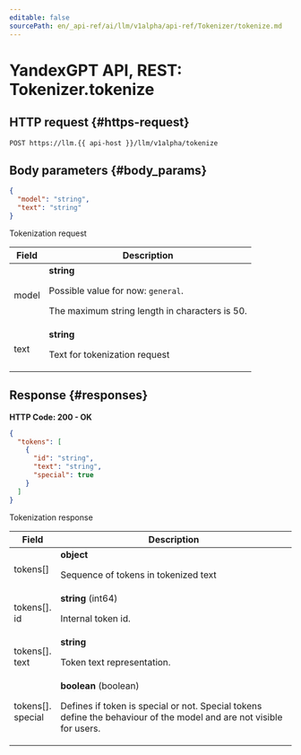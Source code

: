 ```yaml
---
editable: false
sourcePath: en/_api-ref/ai/llm/v1alpha/api-ref/Tokenizer/tokenize.md
---
```


# YandexGPT API, REST: Tokenizer.tokenize

 

 
## HTTP request {#https-request}
```
POST https://llm.{{ api-host }}/llm/v1alpha/tokenize
```
 
## Body parameters {#body_params}
 
```json 
{
  "model": "string",
  "text": "string"
}
```
Tokenization request
 
Field | Description
--- | ---
model | **string**<br><p>Possible value for now: ``general``.</p> <p>The maximum string length in characters is 50.</p> 
text | **string**<br><p>Text for tokenization request</p> 
 
## Response {#responses}
**HTTP Code: 200 - OK**

```json 
{
  "tokens": [
    {
      "id": "string",
      "text": "string",
      "special": true
    }
  ]
}
```
Tokenization response
 
Field | Description
--- | ---
tokens[] | **object**<br><p>Sequence of tokens in tokenized text</p> 
tokens[].<br>id | **string** (int64)<br><p>Internal token id.</p> 
tokens[].<br>text | **string**<br><p>Token text representation.</p> 
tokens[].<br>special | **boolean** (boolean)<br><p>Defines if token is special or not. Special tokens define the behaviour of the model and are not visible for users.</p> 